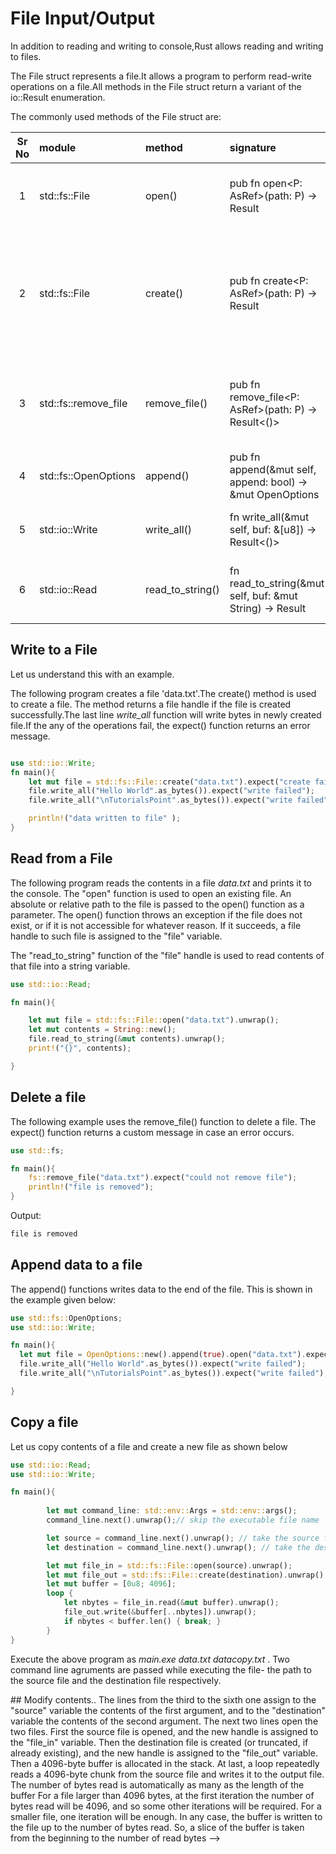 # File Input/Output

In addition to reading and writing to console,Rust allows reading and writing to files.

The File struct represents a file.It allows a program to perform read-write  operations on a file.All methods in the File struct return a variant of the io::Result<T> enumeration.

The commonly used methods of the File struct are:

|Sr No |module| method | signature   | description|  
|:----:|:---|:----------|:-------|:-------|
| 1    | std::fs::File |open()  | pub fn open<P: AsRef<Path>>(path: P) -> Result<File>|The open static method can be used to open a file in read-only mode
| 2    | std::fs::File |create()  |pub fn create<P: AsRef<Path>>(path: P) -> Result<File> |static method opens a file in write-only mode. If the file already existed, the old content is destroyed. Otherwise, a new file is created.
| 3    | std::fs::remove_file |remove_file() |pub fn remove_file<P: AsRef<Path>>(path: P) -> Result<()>|Removes a file from the filesystem,there is no guarantee that the file is immediately deleted
|4|std::fs::OpenOptions|append()|pub fn append(&mut self, append: bool) -> &mut OpenOptions|Sets the option for the append mode of file
|5|std::io::Write|write_all()|fn write_all(&mut self, buf: &[u8]) -> Result<()>|Attempts to write an entire buffer into this write
|6|std::io::Read|read_to_string()|fn read_to_string(&mut self, buf: &mut String) -> Result<usize>|Read all bytes until EOF in this source, appending them to buf.

## Write to a File

Let us understand this with an example.

The following program creates a file 'data.txt'.The create() method is used to create a file. The method returns a file handle if the file is created successfully.The last line *write_all* function will write bytes in newly created file.If the any of the operations fail, the expect() function returns an error message.

```rust

use std::io::Write;
fn main(){
    let mut file = std::fs::File::create("data.txt").expect("create failed");
    file.write_all("Hello World".as_bytes()).expect("write failed");
    file.write_all("\nTutorialsPoint".as_bytes()).expect("write failed");

    println!("data written to file" );
}
```

## Read from a File

The following program reads the contents in a file *data.txt* and prints it to the console.
The "open" function is used to open an existing file. An absolute or relative path to the file is passed to the open() function as a parameter.
The open() function throws an exception if the file does not exist, or if it is not accessible for whatever reason. If it succeeds, a file handle to such file is assigned to the "file" variable.

The "read_to_string" function of the "file" handle is used to read contents of that file into a string variable.

```rust
use std::io::Read;

fn main(){

    let mut file = std::fs::File::open("data.txt").unwrap();
    let mut contents = String::new();
    file.read_to_string(&mut contents).unwrap();
    print!("{}", contents);

}

```

## Delete a file

The following example uses the remove_file() function to delete a file. The expect() function returns a custom message in case an error occurs.

```rust
use std::fs;

fn main(){
    fs::remove_file("data.txt").expect("could not remove file");
    println!("file is removed");
}

```

Output:

```rust
file is removed
```

## Append data to a file

The append() functions writes data to the end of the file. This is shown in the example given below:

```rust
use std::fs::OpenOptions;
use std::io::Write;

fn main(){
  let mut file = OpenOptions::new().append(true).open("data.txt").expect("cannot open file");
  file.write_all("Hello World".as_bytes()).expect("write failed");
  file.write_all("\nTutorialsPoint".as_bytes()).expect("write failed");

}

```

## Copy a file

Let us copy contents of a file and create a new file as shown below

```rust
use std::io::Read;
use std::io::Write;

fn main(){
 
        let mut command_line: std::env::Args = std::env::args();
        command_line.next().unwrap();// skip the executable file name

        let source = command_line.next().unwrap(); // take the source file
        let destination = command_line.next().unwrap(); // take the destination file

        let mut file_in = std::fs::File::open(source).unwrap();
        let mut file_out = std::fs::File::create(destination).unwrap();
        let mut buffer = [0u8; 4096];
        loop {
            let nbytes = file_in.read(&mut buffer).unwrap();
            file_out.write(&buffer[..nbytes]).unwrap();
            if nbytes < buffer.len() { break; }
        }
}

```

Execute the above program as *main.exe data.txt datacopy.txt* . Two command line agruments are passed while executing the file- the path to the source file and the destination file respectively.

<!-->
##  Modify contents..
The lines from the third to the sixth one assign to the "source" variable the contents of the first argument, and to the "destination" variable the contents of the second argument.
The next two lines open the two files. First the source file is opened, and the new handle is assigned to the "file_in" variable. Then the destination file is created (or truncated, if already existing), and the new handle is assigned to the "file_out" variable.
Then a 4096-byte buffer is allocated in the stack.
At last, a loop repeatedly reads a 4096-byte chunk from the source file and writes it to the output file. The number of bytes read is automatically as many as the length of the buffer

For a file larger than 4096 bytes, at the first iteration the number of bytes read will be 4096, and so some other iterations will be required. For a smaller file, one iteration will be enough. 
In any case, the buffer is written to the file up to the number of bytes read. So, a slice of the buffer is taken from the beginning to the number of read bytes
-->